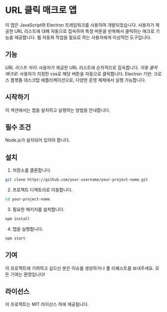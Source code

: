 # URL 클릭 매크로 앱

이 앱은 JavaScript와 Electron 프레임워크를 사용하여 개발되었습니다. 사용자가 제공한 URL 리스트에 대해 자동으로 접속하여 특정 버튼을 반복해서 클릭하는 매크로 기능을 제공합니다. 웹 자동화 작업을 필요로 하는 사용자에게 이상적인 도구입니다.

## 기능

_URL 리스트 처리_: 사용자가 제공한 URL 리스트에 순차적으로 접속합니다.
_자동 클릭 매크로_: 사용자가 지정한 css로 해당 버튼을 자동으로 클릭합니다.
Electron 기반: 크로스 플랫폼 데스크탑 애플리케이션으로, 다양한 운영 체제에서 실행 가능합니다.

## 시작하기

이 섹션에서는 앱을 설치하고 실행하는 방법을 안내합니다.

## 필수 조건

Node.js가 설치되어 있어야 합니다.

## 설치

1. 저장소를 클론합니다.

```bash
git clone https://github.com/your-username/your-project-name.git
```

2. 프로젝트 디렉토리로 이동합니다.

```bash
cd your-project-name
```

3. 필요한 패키지를 설치합니다.

```bash
npm install
```

4. 앱을 실행합니다.

```bash
npm start
```

## 기여

이 프로젝트에 기여하고 싶으신 분은 이슈를 생성하거나 풀 리퀘스트를 보내주세요. 모든 기여는 환영입니다!

## 라이선스

이 프로젝트는 MIT 라이선스 하에 제공됩니다.
